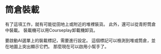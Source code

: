 # 筒倉裝載


有了這項工作，就有可能從田地上或附近的堆裡裝貨。
此外，還可以從青貯筒倉中裝載。
裝載機可以用Courseplay卸載機卸貨。



要啟動AI選單上的裝載標記，需要進行設定。
這個標記可以檢測到堆或筒倉，並在地圖上突出顯示它們。
那麼現在可以啟用小幫手了。


